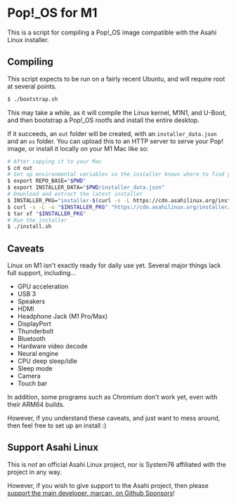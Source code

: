 # Pop!_OS for M1

This is a script for compiling a Pop!_OS image compatible with the Asahi Linux installer.

## Compiling

This script expects to be run on a fairly recent Ubuntu, and will require root at several points.

```sh
$ ./bootstrap.sh
```

This may take a while, as it will compile the Linux kernel, M1N1, and U-Boot, and then bootstrap a Pop!_OS rootfs and install the entire desktop.

If it succeeds, an `out` folder will be created, with an `installer_data.json` and an `os` folder. You can upload this to an HTTP server to serve your Pop! image, or install it locally on your M1 Mac like so:

```sh
# After copying it to your Mac
$ cd out
# Set up environmental variables so the installer knows where to find your OS build
$ export REPO_BASE="$PWD"
$ export INSTALLER_DATA="$PWD/installer_data.json"
# Download and extract the latest installer
$ INSTALLER_PKG="installer-$(curl -s -L https://cdn.asahilinux.org/installer/latest).tar.gz"
$ curl -s -L -o "$INSTALLER_PKG" "https://cdn.asahilinux.org/installer/${INSTALLER_PKG}"
$ tar xf "$INSTALLER_PKG"
# Run the installer
$ ./install.sh
```

## Caveats

Linux on M1 isn't exactly ready for daily use yet. Several major things lack full support, including...

 - GPU acceleration
 - USB 3
 - Speakers
 - HDMI
 - Headphone Jack (M1 Pro/Max)
 - DisplayPort
 - Thunderbolt
 - Bluetooth
 - Hardware video decode
 - Neural engine
 - CPU deep sleep/idle
 - Sleep mode
 - Camera
 - Touch bar

In addition, some programs such as Chromium don't work yet, even with their ARM64 builds.

However, if you understand these caveats, and just want to mess around, then feel free to set up an install :)

## Support Asahi Linux

This is *not* an official Asahi Linux project, nor is System76 affiliated with the project in any way.

However, if you wish to give support to the Asahi project, then please [support the main developer, marcan, on Github Sponsors](https://github.com/sponsors/marcan)!
